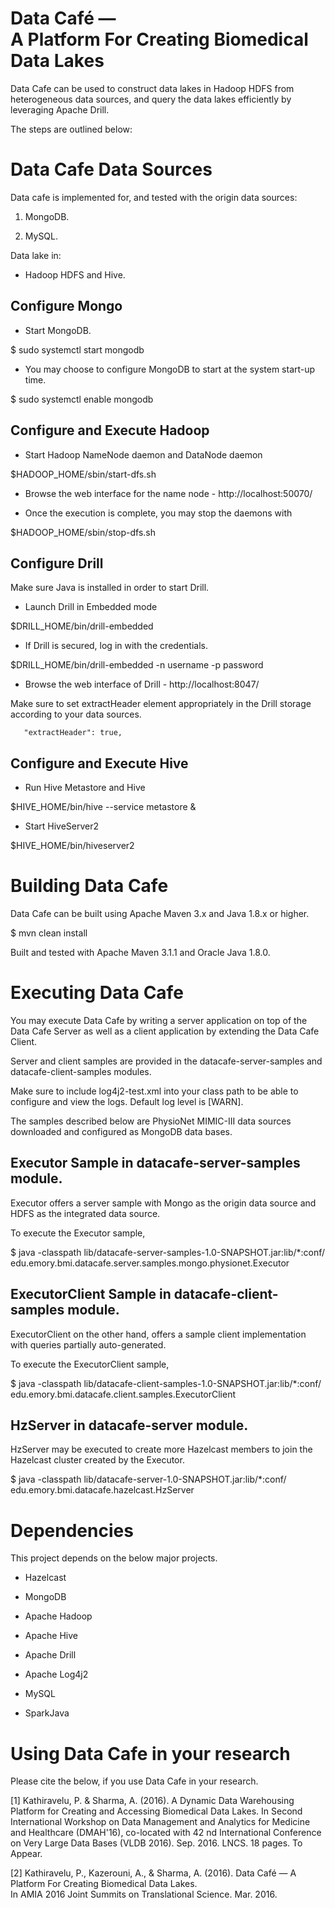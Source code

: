 # Data Café — <br/> A Platform For Creating Biomedical Data Lakes

Data Cafe can be used to construct data lakes in Hadoop HDFS from heterogeneous data sources, and query the data lakes
efficiently by leveraging Apache Drill.

The steps are outlined below:


# Data Cafe Data Sources

Data cafe is implemented for, and tested with the origin data sources:

1. MongoDB.

2. MySQL.


Data lake in:

* Hadoop HDFS and Hive.



## Configure Mongo

* Start MongoDB.

 $ sudo systemctl start mongodb


* You may choose to configure MongoDB to start at the system start-up time.

 $ sudo systemctl enable mongodb



## Configure and Execute Hadoop

* Start Hadoop NameNode daemon and DataNode daemon 

 $HADOOP_HOME/sbin/start-dfs.sh

* Browse the web interface for the name node - http://localhost:50070/

* Once the execution is complete, you may stop the daemons with

 $HADOOP_HOME/sbin/stop-dfs.sh


## Configure Drill

Make sure Java is installed in order to start Drill.

* Launch Drill in Embedded mode 

 $DRILL_HOME/bin/drill-embedded 

* If Drill is secured, log in with the credentials.

 $DRILL_HOME/bin/drill-embedded -n username -p password


* Browse the web interface of Drill - http://localhost:8047/


Make sure to set extractHeader element appropriately in the Drill storage according to your data sources.

       "extractHeader": true,


## Configure and Execute Hive

* Run Hive Metastore and Hive

 $HIVE_HOME/bin/hive --service metastore &

* Start HiveServer2

 $HIVE_HOME/bin/hiveserver2


# Building Data Cafe

Data Cafe can be built using Apache Maven 3.x and Java 1.8.x or higher.

 $ mvn clean install

Built and tested with Apache Maven 3.1.1 and Oracle Java 1.8.0.


# Executing Data Cafe

You may execute Data Cafe by writing a server application on top of the Data Cafe Server as well as a client application
by extending the Data Cafe Client.

Server and client samples are provided in the datacafe-server-samples and datacafe-client-samples modules.

Make sure to include log4j2-test.xml into your class path to be able to configure and view the logs. Default log level is [WARN].

The samples described below are PhysioNet MIMIC-III data sources downloaded and configured as MongoDB data bases.


## Executor Sample in datacafe-server-samples module.

Executor offers a server sample with Mongo as the origin data source and HDFS as the integrated data source. 

To execute the Executor sample,

 $ java -classpath lib/datacafe-server-samples-1.0-SNAPSHOT.jar:lib/*:conf/ edu.emory.bmi.datacafe.server.samples.mongo.physionet.Executor


## ExecutorClient Sample in datacafe-client-samples module.

ExecutorClient on the other hand, offers a sample client implementation with queries partially auto-generated.


To execute the ExecutorClient sample,

 $ java -classpath lib/datacafe-client-samples-1.0-SNAPSHOT.jar:lib/*:conf/ edu.emory.bmi.datacafe.client.samples.ExecutorClient


## HzServer in datacafe-server module.

HzServer may be executed to create more Hazelcast members to join the Hazelcast cluster created by the Executor.

 $ java -classpath lib/datacafe-server-1.0-SNAPSHOT.jar:lib/*:conf/ edu.emory.bmi.datacafe.hazelcast.HzServer


# Dependencies

This project depends on the below major projects.

* Hazelcast

* MongoDB

* Apache Hadoop

* Apache Hive

* Apache Drill

* Apache Log4j2

* MySQL

* SparkJava


# Using Data Cafe in your research

Please cite the below, if you use Data Cafe in your research.

 [1] Kathiravelu, P. & Sharma, A. (2016). A Dynamic Data Warehousing Platform for Creating and Accessing
     Biomedical Data Lakes. In Second International Workshop on Data Management and Analytics for Medicine
     and Healthcare (DMAH'16), co-located with 42 nd International Conference on Very Large Data Bases (VLDB
     2016). Sep. 2016. LNCS. 18 pages. To Appear.

 [2] Kathiravelu, P., Kazerouni, A., & Sharma, A. (2016). Data Café — A Platform For Creating Biomedical Data Lakes.  
     In AMIA 2016 Joint Summits on Translational Science. Mar. 2016.
